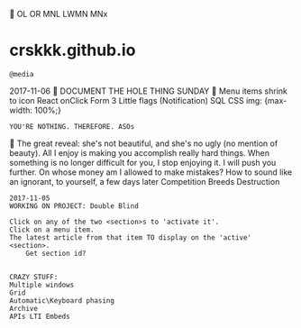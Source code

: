 🔘	OL OR
	MNL
	LWMN
	MNx

# crskkk.github.io

	@media

2017-11-06
🔘	DOCUMENT THE HOLE THING SUNDAY
🔘	Menu items shrink to icon
	React onClick
	Form
	3 Little flags (Notification)
	SQL
	CSS img: {max-width: 100%;}
	
	YOU'RE NOTHING. THEREFORE. ASOs 
🔘	The great reveal: she's not beautiful, and she's no ugly (no mention of beauty).
	All I enjoy is making you accomplish really hard things.
	When something is no longer difficult for you, I stop enjoying it. I will push you further.
	On whose money am I allowed to make mistakes?
	How to sound like an ignorant, to yourself, a few days later
	Competition Breeds Destruction

	2017-11-05
	WORKING ON PROJECT: Double Blind

	Click on any of the two <section>s to 'activate it'.
	Click on a menu item.
	The latest article from that item TO display on the 'active' <section>.
		Get section id?


	CRAZY STUFF:
	Multiple windows
	Grid
	Automatic\Keyboard phasing
	Archive
	APIs LTI Embeds